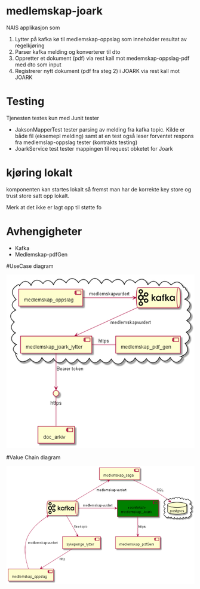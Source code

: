 # medlemskap-joark
NAIS applikasjon som 
1. Lytter på kafka kø til medlemskap-oppslag som inneholder resultat av regelkjøring
2. Parser kafka melding og konverterer til dto
3. Oppretter et dokument (pdf) via rest kall mot medemskap-oppslag-pdf med dto som input
4. Registrerer nytt dokument (pdf fra steg 2) i JOARK via rest kall mot JOARK

# Testing
Tjenesten testes kun med Junit tester 
* JaksonMapperTest tester parsing av melding fra kafka topic. Kilde er både fil (eksemepl melding) 
samt at en test også leser forventet respons fra medlemslap-oppslag tester (kontrakts testing)
* JoarkService test tester mappingen til request obketet for Joark

# kjøring lokalt
komponenten kan startes lokalt så fremst man har de korrekte key store og trust store satt opp lokalt.

Merk at det ikke er lagt opp til støtte fo

# Avhengigheter
* Kafka
* Medlemskap-pdfGen

#UseCase diagram

![usecase](./plantUml/usecase.png)


#Value Chain diagram

![valuechain](./plantUml/valueChain.png)